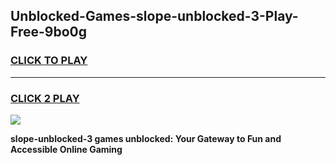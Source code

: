
## Unblocked-Games-slope-unblocked-3-Play-Free-9bo0g
<h3>
<a href="https://premium76.site?title=slope-unblocked-3&ref=23A">CLICK TO PLAY</a></h3>
<hr>

<h3>
<a href="https://premium76.site?title=slope-unblocked-3&ref=23A">CLICK 2 PLAY</a>
  
</h3>

<a href="https://premium76.site?title=slope-unblocked-3&ref=23A"><img src="https://clearcache.store/games.png"></a>


**slope-unblocked-3 games unblocked: Your Gateway to Fun and Accessible Online Gaming**
